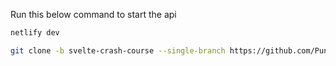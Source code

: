 [//]:<> (Svelte 20 hours course https://www.youtube.com/watch?v=UGBJHYpHPvA)
[//]:<> (Admin Dashboard https://www.youtube.com/watch?v=wYpCWwD1oz0)
[//]:<> (Build a dev portfolio https://www.freecodecamp.org/news/build-your-developer-portfolio-from-scratch-with-sveltekit-and-graphcms/)
[//]:<> (lama dev portfolio https://www.youtube.com/watch?v=0aPLk2e2Z3g&t=96s)
[//]:<> (lama dev mongodb backend https://www.youtube.com/watch?v=ldGl6L4Vktk&list=PLj-4DlPRT48nSySC5-TtF4Ve3fceLs9qs)
[//]:<> (implement design pattern present here https://github.com/GurkanDemirlerli/NodeJS-TypeScript-API)
[//]:<> (what is DI: https://www.youtube.com/watch?v=EPv9-cHEmQw)
[//]:<> (https://github.com/aydrian/ugly-sweater-app)
[//]:<> (https://github.com/makinhs/toptal-rest-series)
[//]:<> (https://github.com/saefullohmaslul/netlify-serverless-nest)
[//]:<> (sveltekit tutorial series https://www.youtube.com/watch?v=_M-iOKo4FnE&list=PL4cUxeGkcC9hpM9ARM59Ve3jqcb54dqiP&index=2)
[//]:<> (Formik tutorial https://www.youtube.com/watch?v=l3NEC4McW3g)
[//]:<> (Formik Stepper https://github.com/bmvantunes/youtube-2020-june-multi-step-form-formik)
Run this below command to start the api

```sh
netlify dev
```
```sh
git clone -b svelte-crash-course --single-branch https://github.com/PuneetSivananda/ytube-projects .
```